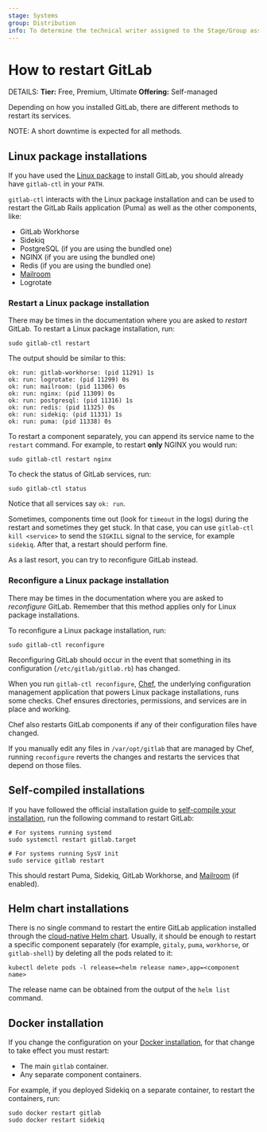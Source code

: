 ```yaml
---
stage: Systems
group: Distribution
info: To determine the technical writer assigned to the Stage/Group associated with this page, see https://handbook.gitlab.com/handbook/product/ux/technical-writing/#assignments
---
```


# How to restart GitLab

DETAILS:
**Tier:** Free, Premium, Ultimate
**Offering:** Self-managed

Depending on how you installed GitLab, there are different methods to restart
its services.

NOTE:
A short downtime is expected for all methods.

## Linux package installations

If you have used the [Linux package](https://about.gitlab.com/install/) to install GitLab,
you should already have `gitlab-ctl` in your `PATH`.

`gitlab-ctl` interacts with the Linux package installation and can be used to restart the
GitLab Rails application (Puma) as well as the other components, like:

- GitLab Workhorse
- Sidekiq
- PostgreSQL (if you are using the bundled one)
- NGINX (if you are using the bundled one)
- Redis (if you are using the bundled one)
- [Mailroom](reply_by_email.md)
- Logrotate

### Restart a Linux package installation

There may be times in the documentation where you are asked to _restart_
GitLab. To restart a Linux package installation, run:

```shell
sudo gitlab-ctl restart
```

The output should be similar to this:

```plaintext
ok: run: gitlab-workhorse: (pid 11291) 1s
ok: run: logrotate: (pid 11299) 0s
ok: run: mailroom: (pid 11306) 0s
ok: run: nginx: (pid 11309) 0s
ok: run: postgresql: (pid 11316) 1s
ok: run: redis: (pid 11325) 0s
ok: run: sidekiq: (pid 11331) 1s
ok: run: puma: (pid 11338) 0s
```

To restart a component separately, you can append its service name to the
`restart` command. For example, to restart **only** NGINX you would run:

```shell
sudo gitlab-ctl restart nginx
```

To check the status of GitLab services, run:

```shell
sudo gitlab-ctl status
```

Notice that all services say `ok: run`.

Sometimes, components time out (look for `timeout` in the logs) during the
restart and sometimes they get stuck.
In that case, you can use `gitlab-ctl kill <service>` to send the `SIGKILL`
signal to the service, for example `sidekiq`. After that, a restart should
perform fine.

As a last resort, you can try to reconfigure GitLab instead.

### Reconfigure a Linux package installation

There may be times in the documentation where you are asked to _reconfigure_
GitLab. Remember that this method applies only for Linux package installations.

To reconfigure a Linux package installation, run:

```shell
sudo gitlab-ctl reconfigure
```

Reconfiguring GitLab should occur in the event that something in its
configuration (`/etc/gitlab/gitlab.rb`) has changed.

When you run `gitlab-ctl reconfigure`, [Chef](https://www.chef.io/products/chef-infra),
the underlying configuration management application that powers Linux package installations, runs some checks.
Chef ensures directories, permissions, and services are in place and working.

Chef also restarts GitLab components if any of their configuration files have changed.

If you manually edit any files in `/var/opt/gitlab` that are managed by Chef,
running `reconfigure` reverts the changes and restarts the services that
depend on those files.

## Self-compiled installations

If you have followed the official installation guide to
[self-compile your installation](../install/installation.md), run the following command to restart GitLab:

```shell
# For systems running systemd
sudo systemctl restart gitlab.target

# For systems running SysV init
sudo service gitlab restart
```

This should restart Puma, Sidekiq, GitLab Workhorse, and [Mailroom](reply_by_email.md)
(if enabled).

## Helm chart installations

There is no single command to restart the entire GitLab application installed through
the [cloud-native Helm chart](https://docs.gitlab.com/charts/). Usually, it should be
enough to restart a specific component separately (for example, `gitaly`, `puma`,
`workhorse`, or `gitlab-shell`) by deleting all the pods related to it:

```shell
kubectl delete pods -l release=<helm release name>,app=<component name>
```

The release name can be obtained from the output of the `helm list` command.

## Docker installation

If you change the configuration on your [Docker installation](../install/docker/index.md), for that change to take effect you must restart:

- The main `gitlab` container.
- Any separate component containers.

For example, if you deployed Sidekiq on a separate container, to restart the containers, run:

```shell
sudo docker restart gitlab
sudo docker restart sidekiq
```

